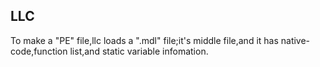 ## LLC

To make a "PE" file,llc loads a ".mdl" file;it's middle file,and it has native-code,function list,and static variable infomation.

